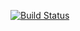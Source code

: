 [![Build Status](https://travis-ci.org/caoimhedaly/ecommerce_app.svg?branch=master)](https://travis-ci.org/caoimhedaly/ecommerce_app)

